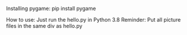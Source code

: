 Installing pygame:
  pip install pygame 

How to use:
  Just run the hello.py in Python 3.8 
Reminder:
  Put all picture files in the same div as hello.py
